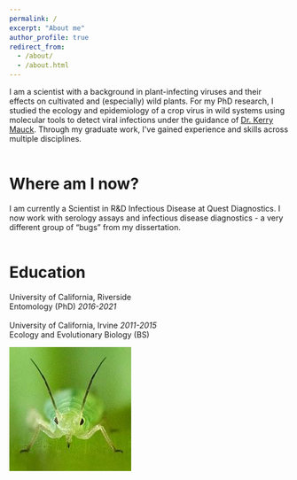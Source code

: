 ```yaml
---
permalink: /
excerpt: "About me"
author_profile: true
redirect_from: 
  - /about/
  - /about.html
---
```


I am a scientist with a background in plant-infecting viruses and their effects on cultivated and (especially) wild plants. For my PhD research, I studied the ecology and epidemiology of a crop virus in wild systems using molecular tools to detect viral infections under the guidance of 
<a href="https://maucklab.ucr.edu/lab-members/dr-kerry-mauck/">Dr. Kerry Mauck</a>. Through my graduate work, I've gained experience and skills across multiple disciplines.  <br><br>

Where am I now? 
======
I am currently a Scientist in R&D Infectious Disease at Quest Diagnostics. I now work with serology assays and infectious disease diagnostics - a very different group of “bugs” from my dissertation. <br><br>

Education
======
University of California, Riverside  <br>
Entomology (PhD) *2016-2021* <br><br>
University of California, Irvine *2011-2015*<br>
Ecology and Evolutionary Biology (BS)<br>

<img src='/images/APHID.png'>
